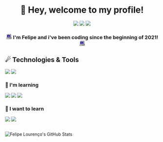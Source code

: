 <h1 align="center"> 🌌 Hey, welcome to my profile! </h1> 

<p align="center">
<a href="https://www.linkedin.com/in/felipe-louren%C3%A7o-294121206/"><img src="https://img.shields.io/badge/LinkedIn-5438FF?style=flat-square&logo=linkedin&logoColor=white"/></a>
  <a href="https://twitter.com/lipelourenco_"><img src="https://img.shields.io/badge/Twitter-1DA1F2?style=flat-square&logo=twitter&logoColor=white"/></a>
  <a href="https://www.instagram.com/lipelourencox/"><img src="https://img.shields.io/badge/Instagram-5438FF?style=flat-square&logo=instagram&logoColor=white"/></a>
</p>


 <h3 align="center"> 
  <img src="https://github.com/TheDudeThatCode/TheDudeThatCode/blob/master/Assets/PC.gif" width="20px">  
    I'm Felipe and i've been coding since the beginning of 2021! 
  <img src="https://github.com/TheDudeThatCode/TheDudeThatCode/blob/master/Assets/PC.gif" width="20px">
 </h3>

<h2>  ☄ Technologies & Tools </h2>

<p>
  <img src="https://img.shields.io/badge/HTML5-5438FF?style=flat-square&logo=html5&logoColor=white"/>
  <img src="https://img.shields.io/badge/CSS3-1DA1F2?style=flat-square&logo=css3&logoColor=white"/>
</p> 
  
  <h3>  🚀 I'm learning </h3>
  
<p>
  <img src="https://img.shields.io/badge/JavaScript-5438FF?style=flat-square&logo=javascript&logoColor=white"/>
  <img src="https://img.shields.io/badge/TypeScript-1DA1F2?style=flat-square&logo=typescript&logoColor=white"/>
  <img src="https://img.shields.io/badge/React-5438FF?style=flat-square&logo=react&logoColor=white"/>
</p>
  
  <h3> 🌠 I want to learn </h3>
  
 <p>
  <img src="https://img.shields.io/badge/React_Native-5438FF?style=flat-square&logo=react&logoColor=white"/>
  <img src="https://img.shields.io/badge/Node.js-1DA1F2?style=flat-square&logo=node-dot-js&logoColor=white"/>
</p>
  
  <h2></h2>
  
![Felipe Lourenço's GitHub Stats](https://github-readme-stats.vercel.app/api?username=lipelourencosilva&show_icons=true&theme=tokyonight&title_color=1DA1F2&text_color=5438FF&icon_color=1DA1F2&border_color=1DA1F2)
